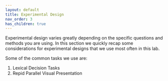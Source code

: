```yaml
---
layout: default
title: Experimental Design
nav_order: 3
has_children: true
---
```


Experimental design varies greatly depending on the specific questions and methods you are using. In this section we quickly recap some considerations for experimental designs that we use most often in this lab.

Some of the common tasks we use are:
1. Lexical Decision Tasks
2. Repid Parallel Visual Presentation
